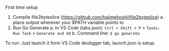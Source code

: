 First time setup
1. Compile file2byteslice (https://github.com/hajimehoshi/file2byteslice)
    a. place output wherever your $PATH variable points to
2. Run Go Generate
    a. In VS Code (taks.json):
        `Ctrl + Shift + P` > `Tasks: Run Task` > `Generate and GO`
    b. Command line:
        `$ go generate`

To run:
Just launch it form VS Code deubgger tab, launch.json is setup.